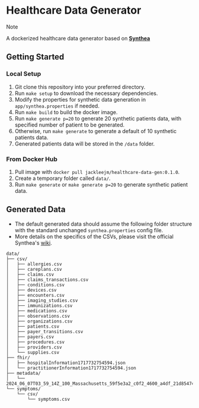 # Healthcare Data Generator

> [!NOTE]
> A dockerized healthcare data generator based on [**Synthea**](https://github.com/synthetichealth/synthea)

## Getting Started

### Local Setup

1. Git clone this repository into your preferred directory.
2. Run `make setup` to download the necessary dependencies.
3. Modify the properties for synthetic data generation in `app/synthea.properties` if needed.
4. Run `make build` to build the docker image.
5. Run `make generate p=20` to generate 20 synthetic patients data, with specified number of patient to be generated.
6. Otherwise, run `make generate` to generate a default of 10 synthetic patients data.
7. Generated patients data will be stored in the `/data` folder.

### From Docker Hub

1. Pull image with `docker pull jackleejm/healthcare-data-gen:0.1.0`.
2. Create a temporary folder called `data/`.
3. Run `make generate` or `make generate p=20` to generate synthetic patient data. 

## Generated Data

- The default generated data should assume the following folder structure with the standard unchanged `synthea.properties` config file.
- More details on the specifics of the CSVs, please visit the official Synthea's [wiki](https://github.com/synthetichealth/synthea/wiki/CSV-File-Data-Dictionary).

```
data/
├── csv/
│   ├── allergies.csv
│   ├── careplans.csv
│   ├── claims.csv
│   ├── claims_transactions.csv
│   ├── conditions.csv
│   ├── devices.csv
│   ├── encounters.csv
│   ├── imaging_studies.csv
│   ├── immunizations.csv
│   ├── medications.csv
│   ├── observations.csv
│   ├── organizations.csv
│   ├── patients.csv
│   ├── payer_transitions.csv
│   ├── payers.csv
│   ├── procedures.csv
│   ├── providers.csv
│   └── supplies.csv
├── fhir/
│   ├── hospitalInformation1717732754594.json
│   └── practitionerInformation1717732754594.json
├── metadata/
│   └── 2024_06_07T03_59_14Z_100_Massachusetts_59f5e3a2_c0f2_4600_a4df_21d854747e53.json
└── symptoms/
    └── csv/
        └── symptoms.csv
```